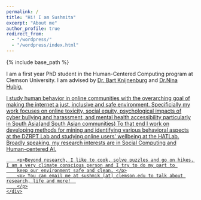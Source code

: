 ```yaml
---
permalink: /
title: "Hi! I am Sushmita"
excerpt: "About me"
author_profile: true
redirect_from: 
  - "/wordpress/"
  - "/wordpress/index.html"
---
```


{% include base_path %}



<div class="container">
    <div class="col-sm-12 col-md-6 col-lg-9 pt-4">
        <p>I am a first year PhD student in the Human-Centered Computing program at Clemson University. I am advised by <u><a href = "https://www.usabart.nl/portfolio/#home.html">Dr. Bart Knijnenburg</a></u> and <u><a href = "https://sites.google.com/view/dzrpt-lab/about?authuser=0">Dr.Nina Hubig</a>.
        </p>
        <p>
        I study human behavior in online communities with the overarching goal of making the internet a just, inclusive and safe environment. Specificially my work focuses on online toxicity, social equity, psychological impacts of cyber bullying and harassment, and mental health accessibility particularly in South Asia(and South Asian communities)
		To that end I work on developing methods for mining and identifying various behavioral aspects at the <u><a href = "https://sites.google.com/view/dzrpt-lab/projects?authuser=0">DZRPT Lab</a></u> and studying online users' wellbeing at the <u><a href = "http://www.hatlab.org/">HATLab</a></u>. Broadly speaking, my research interests are in Social Computing and Human-centered AI.</p>
        
		<p>Beyond research, I like to cook, solve puzzles and go on hikes. I am a very climate conscious person and I try to do my part to 
		keep our environment safe and clean. </p>
        <p> You can email me at sushmik [at] clemson.edu to talk about research, life and more!  
		</p>
    </div>
</div>